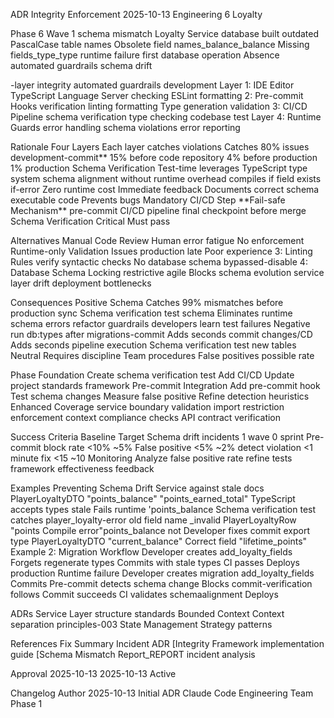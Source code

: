 ADR Integrity Enforcement 2025-10-13 Engineering 6 Loyalty

Phase 6 Wave 1 schema mismatch Loyalty Service database built outdated PascalCase table names Obsolete field names_balance_balance Missing fields_type_type runtime failure first database operation Absence automated guardrails schema drift

-layer integrity automated guardrails development Layer 1: IDE Editor TypeScript Language Server checking ESLint formatting 2: Pre-commit Hooks verification linting formatting Type generation validation 3: CI/CD Pipeline schema verification type checking codebase test Layer 4: Runtime Guards error handling schema violations error reporting

Rationale Four Layers Each layer catches violations Catches 80% issues development-commit** 15% before code repository 4% before production 1% production Schema Verification Test-time leverages TypeScript type system schema alignment without runtime overhead compiles if field exists if-error Zero runtime cost Immediate feedback Documents correct schema executable code Prevents bugs Mandatory CI/CD Step **Fail-safe Mechanism\*\* pre-commit CI/CD pipeline final checkpoint before merge Schema Verification Critical Must pass

Alternatives Manual Code Review Human error fatigue No enforcement Runtime-only Validation Issues production late Poor experience 3: Linting Rules verify syntactic checks No database schema bypassed-disable 4: Database Schema Locking restrictive agile Blocks schema evolution service layer drift deployment bottlenecks

Consequences Positive Schema Catches 99% mismatches before production sync Schema verification test schema Eliminates runtime schema errors refactor guardrails developers learn test failures Negative run db:types after migrations-commit Adds seconds commit changes/CD Adds seconds pipeline execution Schema verification test new tables Neutral Requires discipline Team procedures False positives possible rate

Phase Foundation Create schema verification test Add CI/CD Update project standards framework Pre-commit Integration Add pre-commit hook Test schema changes Measure false positive Refine detection heuristics Enhanced Coverage service boundary validation import restriction enforcement context compliance checks API contract verification

Success Criteria Baseline Target Schema drift incidents 1 wave 0 sprint Pre-commit block rate <10% ~5% False positive <5% ~2% detect violation <1 minute fix <15 ~10 Monitoring Analyze false positive rate refine tests framework effectiveness feedback

Examples Preventing Schema Drift Service against stale docs PlayerLoyaltyDTO "points_balance" "points_earned_total" TypeScript accepts types stale Fails runtime 'points_balance Schema verification test catches player_loyalty-error old field name \_invalid PlayerLoyaltyRow "points Compile error"points_balance not Developer fixes commit export type PlayerLoyaltyDTO "current_balance" Correct field "lifetime_points" Example 2: Migration Workflow Developer creates add_loyalty_fields Forgets regenerate types Commits with stale types CI passes Deploys production Runtime failure Developer creates migration add_loyalty_fields Commits Pre-commit detects schema change Blocks commit-verification follows Commit succeeds CI validates schemaalignment Deploys

ADRs Service Layer structure standards Bounded Context Context separation principles-003 State Management Strategy patterns

References Fix Summary Incident ADR [Integrity Framework implementation guide [Schema Mismatch Report_REPORT incident analysis

Approval 2025-10-13 2025-10-13 Active

Changelog Author 2025-10-13 Initial ADR Claude Code Engineering Team Phase 1
